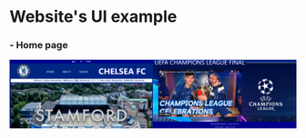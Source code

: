 # Website's UI example

<h3>- Home page</h3>
<div style="display: flex; justify-content: flex-end;">
  <img src="./Pics/UI ex/home1.png" style="width: 50%;" alt="home1">
  <img src="./Pics/UI ex/home3.png" style="width: 50%;" alt="home2"> 
</div>



<!-- <img src="./Pics/UI ex/about1.png" width=50% alt="about1"> -->
<!-- <img src="./Pics/UI ex/about2.png" width=50% alt="about2"> -->

<!-- <img src="./Pics/UI ex/image1.png" width=50% alt="image1"> -->
<!-- <img src="./Pics/UI ex/image2.png" width=50% alt="image2"> -->


<!-- <img src="./Pics/UI ex/squad1.png" width=50% alt="squad1"> -->
<!-- <img src="./Pics/UI ex/squad2.png" width=50% alt="squad2"> -->


<!-- <img src="./Pics/UI ex/info1.png" width=50% alt="info1"> -->
<!-- <img src="./Pics/UI ex/info2.png" width=50% alt="info2"> -->
